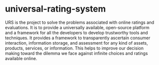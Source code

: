 # universal-rating-system
URS is the project to solve the problems associated with online ratings and evaluations. It is to provide a universally available, open-source platform and a framework for all the developers to develop trustworthy tools and techniques. It provides a framework to transparently ascertain consumer interaction, information storage, and assessment for any kind of assets, products, services, or information. This helps to improve our decision making toward the dilemma we face against infinite choices and ratings available online. 
